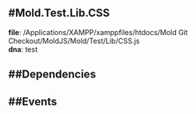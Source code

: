 
#Mold.Test.Lib.CSS
---------------------------------------

__file__: /Applications/XAMPP/xamppfiles/htdocs/Mold Git Checkout/MoldJS/Mold/Test/Lib/CSS.js  
__dna__: test  


	






##Dependencies
--------------



##Events
--------------






 

 


 



		
